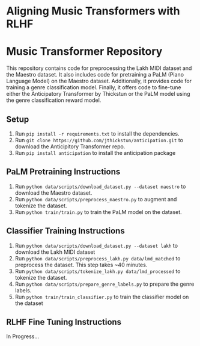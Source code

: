 # Aligning Music Transformers with RLHF

# Music Transformer Repository

This repository contains code for preprocessing the Lakh MIDI dataset and the Maestro dataset. It also includes code for pretraining a PaLM (Piano Language Model) on the Maestro dataset. Additionally, it provides code for training a genre classification model. Finally, it offers code to fine-tune either the Anticipatory Transformer by Thickstun or the PaLM model using the genre classification reward model.

## Setup

1. Run `pip install -r requirements.txt` to install the dependencies.
2. Run `git clone https://github.com/jthickstun/anticipation.git` to download the Anticipitory Transformer repo.
3. Run `pip install anticipation` to install the anticipation package

## PaLM Pretraining Instructions

1. Run `python data/scripts/download_dataset.py --dataset maestro` to download the Maestro dataset.
2. Run `python data/scripts/preprocess_maestro.py` to augment and tokenize the dataset.
3. Run `python train/train.py` to train the PaLM model on the dataset.

## Classifier Training Instructions

1. Run `python data/scripts/download_dataset.py --dataset lakh` to download the Lakh MIDI dataset
2. Run `python data/scripts/preprocess_lakh.py data/lmd_matched` to preprocess the dataset. This step takes ~40 minutes.
3. Run `python data/scripts/tokenize_lakh.py data/lmd_processed` to tokenize the dataset. 
4. Run `python data/scripts/prepare_genre_labels.py` to prepare the genre labels.
5. Run  `python train/train_classifier.py` to train the classifier model on the dataset

## RLHF Fine Tuning Instructions

In Progress...



